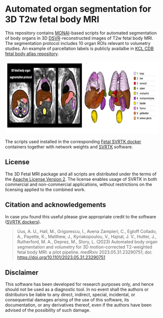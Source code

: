 Automated organ segmentation for 3D T2w fetal body MRI
====================

This repository contains [MONAI](https://github.com/Project-MONAI/MONAI)-based scripts for automated segmentation of body organs in 3D [DSVR](https://www.ncbi.nlm.nih.gov/pmc/articles/PMC7116020/)-reconstructed images of T2w fetal body MRI. The segmentation protocol includes 10 organ ROIs relevant to volumetry studies. An example of parcellation labels is publicly availalbe in [KCL CDB fetal body atlas repository](https://gin.g-node.org/kcl_cdb/fetal_body_mri_atlas). 


<img src="config/3d-body-organs.jpg" alt="SVRTK" height="240" align ="centre" />


The scripts used installed in the corresponding [Fetal SVRTK docker](https://hub.docker.com/r/fetalsvrtk/segmentation) containers together with network weights and [SVRTK](https://github.com/SVRTK/SVRTK) software.  



License
-------

The 3D Fetal MRI package and all scripts are distributed under the terms of the
[Apache License Version 2](http://www.apache.org/licenses/LICENSE-2.0). The license enables usage of SVRTK in both commercial and non-commercial applications, without restrictions on the licensing applied to the combined work.


Citation and acknowledgements
-----------------------------

In case you found this  useful please give appropriate credit to the software ([SVRTK dockers](https://hub.docker.com/r/fetalsvrtk/)).

> Uus, A. U., Hall, M., Grigorescu, I., Avena Zampieri, C., Egloff Collado, A., Payette, K., Matthew, J., Kyriakopoulou, V., Hajnal, J. V., Hutter, J., Rutherford, M. A., Deprez, M., Story, L. (2023) Automated body organ segmentation and volumetry for 3D motion-corrected T2-weighted fetal body MRI: a pilot pipeline. medRxiv 2023.05.31.23290751; doi: https://doi.org/10.1101/2023.05.31.23290751


Disclaimer
-------

This software has been developed for research purposes only, and hence should not be used as a diagnostic tool. In no event shall the authors or distributors be liable to any direct, indirect, special, incidental, or consequential damages arising of the use of this software, its documentation, or any derivatives thereof, even if the authors have been advised of the possibility of such damage.


